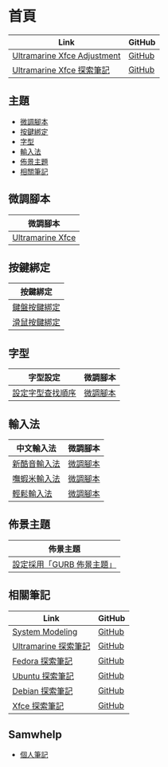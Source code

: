 

# 首頁

| Link | GitHub |
| ---- | ------ |
| [Ultramarine Xfce Adjustment](https://samwhelp.github.io/ultramarine-xfce-adjustment/) | [GitHub](https://github.com/samwhelp/ultramarine-xfce-adjustment) |
| [Ultramarine Xfce 探索筆記](https://samwhelp.github.io/note-about-ultramarine-xfce/) | [GitHub](https://github.com/samwhelp/note-about-ultramarine-xfce) |




## 主題

* [微調腳本](#微調腳本)
* [按鍵綁定](#按鍵綁定)
* [字型](#字型)
* [輸入法](#輸入法)
* [佈景主題](#佈景主題)
* [相關筆記](#相關筆記)




## 微調腳本

| 微調腳本 |
| -------- |
| [Ultramarine Xfce](https://github.com/samwhelp/ultramarine-xfce-adjustment/tree/main/prototype/main) |




## 按鍵綁定

| 按鍵綁定 |
| --- |
| [鍵盤按鍵綁定](https://samwhelp.github.io/note-about-ultramarine-xfce/read/config/keybind.html) |
| [滑鼠按鍵綁定](https://samwhelp.github.io/note-about-ultramarine-xfce/read/config/mousebind.html) |




## 字型

| 字型設定 | 微調腳本 |
| -------- | -------- |
| [設定字型查找順序](https://samwhelp.github.io/note-about-ultramarine-xfce/read/subject/font/config/font-match-order.html) | [微調腳本](https://github.com/samwhelp/ultramarine-xfce-adjustment/tree/main/prototype/main/font-config/font-match-order) |




## 輸入法

| 中文輸入法 | 微調腳本 |
| ---------- | -------- |
| [新酷音輸入法](https://samwhelp.github.io/note-about-ultramarine-xfce/read/subject/input-method/fcitx5/module/fcitx5-chewing.html) | [微調腳本](https://github.com/samwhelp/ultramarine-xfce-adjustment/tree/main/prototype/main/im-config/fcitx5/fcitx5-chewing) |
| [嘸蝦米輸入法](https://samwhelp.github.io/note-about-ultramarine-xfce/read/subject/input-method/fcitx5/table/fcitx5-table-boshiamy.html) | [微調腳本](https://github.com/samwhelp/ultramarine-xfce-adjustment/tree/main/prototype/main/im-config/fcitx5/fcitx5-table-boshiamy) |
| [輕鬆輸入法](https://samwhelp.github.io/note-about-ultramarine-xfce/read/subject/input-method/fcitx5/table/fcitx5-table-easy-large.html) | [微調腳本](https://github.com/samwhelp/ultramarine-xfce-adjustment/tree/main/prototype/main/im-config/fcitx5/fcitx5-table-easy-large) |




## 佈景主題

| 佈景主題 |
| -------- |
| [設定採用「GURB 佈景主題」](https://samwhelp.github.io/note-about-ultramarine-xfce/read/subject/grub.html) |




## 相關筆記

| Link | GitHub |
| ---- | ------ |
| [System Modeling](https://samwhelp.github.io/system-modeling/) | [GitHub](https://github.com/samwhelp/system-modeling) |
| [Ultramarine 探索筆記](https://samwhelp.github.io/note-about-ultramarine/) | [GitHub](https://github.com/samwhelp/note-about-ultramarine) |
| [Fedora 探索筆記](https://samwhelp.github.io/note-about-fedora/) | [GitHub](https://github.com/samwhelp/note-about-fedora) |
| [Ubuntu 探索筆記](https://samwhelp.github.io/note-about-ubuntu/) | [GitHub](https://github.com/samwhelp/note-about-ubuntu) |
| [Debian 探索筆記](https://samwhelp.github.io/note-about-debian/) | [GitHub](https://github.com/samwhelp/note-about-debian) |
| [Xfce 探索筆記](https://samwhelp.github.io/note-about-xfce/) | [GitHub](https://github.com/samwhelp/note-about-xfce) |




## Samwhelp

* [個人筆記](https://samwhelp.github.io/book/)
